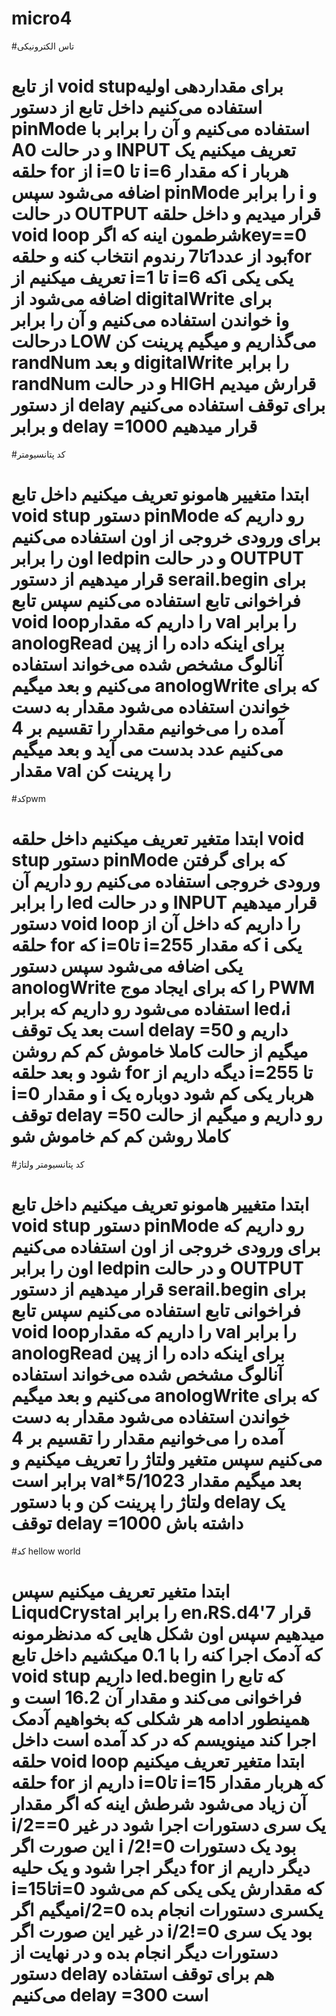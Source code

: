 # micro4
#تاس الکترونیکی

# از تابع void stupبرای مقداردهی اولیه استفاده می‌کنیم داخل تابع از دستور pinMode  استفاده می‌کنیم و آن را برابر با A0 و در حالت INPUT تعریف میکنیم یک حلقه for از i=0 تا i=6 که مقدار i هربار اضافه می‌شود  سپس pinMode  را برابر i و در حالت OUTPUT  قرار میدیم و داخل حلقه void loop شرطمون اینه که اگرkey==0 بود از عدد1تا7 رندوم انتخاب کنه و حلقه‌for تعریف میکنیم  از i=1 تا  i=6 کهi یکی یکی اضافه می‌شود از digitalWrite برای خواندن استفاده می‌کنیم و آن را برابر iو درحالت LOW می‌گذاریم و میگیم پرینت کن randNum و بعد digitalWrite  را برابر randNum و در حالت HIGH قرارش میدیم از دستور delay برای توقف استفاده می‌کنیم و برابر  delay =1000 قرار میدهیم


#کد پتانسیومتر

# ابتدا متغییر هامونو تعریف میکنیم داخل تابع void stup دستور pinMode رو داریم که برای ورودی خروجی  از اون استفاده می‌کنیم اون را برابر ledpin  و در حالت OUTPUT قرار میدهیم از دستور serail.begin  برای فراخوانی تابع استفاده می‌کنیم سپس تابع void loopرا داریم که مقدار val را برابر anologRead  برای اینکه داده را از پین آنالوگ مشخص شده می‌خواند استفاده می‌کنیم و بعد میگیم anologWrite که برای خواندن استفاده می‌شود مقدار به دست آمده را می‌خوانیم مقدار را تقسیم بر 4 می‌کنیم عدد بدست می آید و بعد میگیم مقدار val را پرینت کن

#کدpwm

# ابتدا متغیر تعریف میکنیم داخل حلقه void stup دستور  pinMode که برای گرفتن ورودی خروجی استفاده می‌کنیم رو داریم آن را برابر led  و در حالت INPUT قرار میدهیم دستور  void loop را داریم که داخل آن از حلقه for که i=0تا i=255 که مقدار i یکی یکی اضافه می‌شود سپس دستور anologWrite  را که  برای ایجاد موج PWM استفاده می‌شود رو داریم که برابر led،i است بعد یک توقف delay =50 داریم  و میگیم از حالت کاملا خاموش کم کم روشن شود و بعد حلقه for دیگه داریم از i=255 تا i=0 و مقدار i هربار یکی کم شود دوباره یک توقف delay =50 رو داریم و میگیم از حالت کاملا روشن کم کم خاموش شو


#کد پتانسیومتر ولتاژ


# ابتدا متغییر هامونو تعریف میکنیم داخل تابع void stup دستور pinMode رو داریم که برای ورودی خروجی  از اون استفاده می‌کنیم اون را برابر ledpin  و در حالت OUTPUT قرار میدهیم از دستور serail.begin  برای فراخوانی تابع استفاده می‌کنیم سپس تابع void loopرا داریم که مقدار val را برابر anologRead  برای اینکه داده را از پین آنالوگ مشخص شده می‌خواند استفاده می‌کنیم و بعد میگیم anologWrite که برای خواندن استفاده می‌شود مقدار به دست آمده را می‌خوانیم مقدار را تقسیم بر 4 می‌کنیم سپس متغیر ولتاژ را تعریف میکنیم و برابر است val*5/1023 بعد میگیم مقدار ولتاژ را پرینت کن و با دستور delay  یک توقف delay =1000 داشته باش

#کد hellow world


# ابتدا متغیر تعریف میکنیم سپس LiqudCrystal را برابر en،RS.d4'7 قرار میدهیم سپس اون شکل هایی که مدنظرمونه که آدمک اجرا کنه را با 0.1 میکشیم داخل تابع void stup داریم led.begin که تابع را فراخوانی می‌کند و مقدار آن 16.2 است و همینطور ادامه هر شکلی که بخواهیم آدمک اجرا کند مینویسم که در کد آمده است داخل حلقه void  loop ابتدا متغیر تعریف میکنیم حلقه for داریم از i=0تا i=15 که هربار مقدار آن زیاد می‌شود شرطش اینه که اگر مقدار i/2==0 یک سری دستورات اجرا شود در غیر این صورت اگر i /2!=0 بود یک دستورات دیگر اجرا شود و یک حلیه for  دیگر داریم از i=15تاi=0 که مقدارش یکی یکی کم می‌شود میگیم اگرi/2=0 یکسری دستورات انجام بده در غیر این صورت اگر i/2!=0 بود یک سری دستورات دیگر انجام بده و در نهایت از دستور delay  هم برای توقف استفاده می‌کنیم delay =300 است
 



